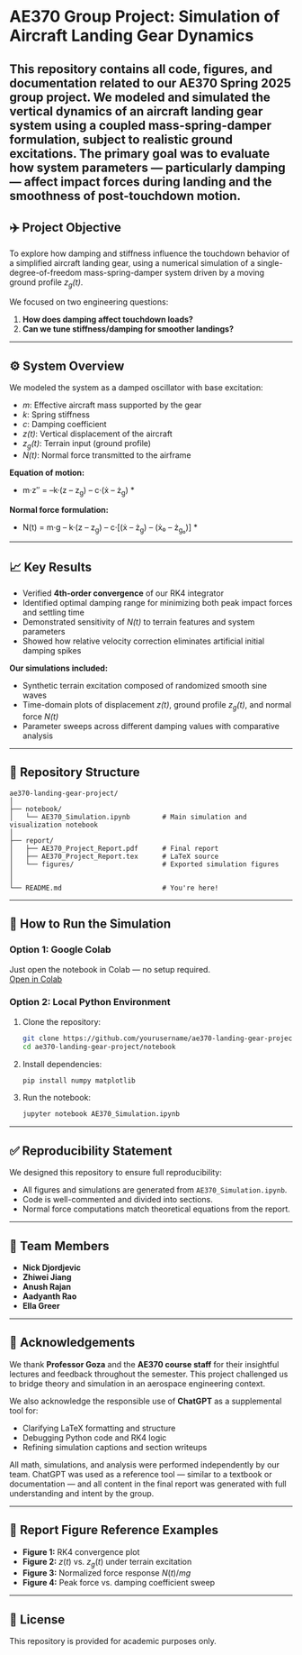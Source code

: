 # AE370 Group Project: Simulation of Aircraft Landing Gear Dynamics

This repository contains all code, figures, and documentation related to our AE370 Spring 2025 group project. We modeled and simulated the vertical dynamics of an aircraft landing gear system using a coupled mass-spring-damper formulation, subject to realistic ground excitations. The primary goal was to evaluate how system parameters — particularly damping — affect impact forces during landing and the smoothness of post-touchdown motion.
---

## ✈️ Project Objective

To explore how damping and stiffness influence the touchdown behavior of a simplified aircraft landing gear, using a numerical simulation of a single-degree-of-freedom mass-spring-damper system driven by a moving ground profile *z<sub>g</sub>(t)*.

We focused on two engineering questions:

1. **How does damping affect touchdown loads?**  
2. **Can we tune stiffness/damping for smoother landings?**

---

## ⚙️ System Overview

We modeled the system as a damped oscillator with base excitation:

- *m*: Effective aircraft mass supported by the gear  
- *k*: Spring stiffness  
- *c*: Damping coefficient  
- *z(t)*: Vertical displacement of the aircraft  
- *z<sub>g</sub>(t)*: Terrain input (ground profile)  
- *N(t)*: Normal force transmitted to the airframe  

**Equation of motion:**  
* m·z″ = –k·(z – z<sub>g</sub>) – c·(ẋ – ż<sub>g</sub>) *

**Normal force formulation:**  
* N(t) = m·g – k·(z – z<sub>g</sub>) – c·[(ẋ – ż<sub>g</sub>) – (ẋ₀ – ż<sub>g₀</sub>)] *

---

## 📈 Key Results

- Verified **4th-order convergence** of our RK4 integrator  
- Identified optimal damping range for minimizing both peak impact forces and settling time  
- Demonstrated sensitivity of *N(t)* to terrain features and system parameters  
- Showed how relative velocity correction eliminates artificial initial damping spikes  

**Our simulations included:**

- Synthetic terrain excitation composed of randomized smooth sine waves  
- Time-domain plots of displacement *z(t)*, ground profile *z<sub>g</sub>(t)*, and normal force *N(t)*  
- Parameter sweeps across different damping values with comparative analysis

---

## 📁 Repository Structure

```
ae370-landing-gear-project/
│
├── notebook/
│   └── AE370_Simulation.ipynb        # Main simulation and visualization notebook
│
├── report/
│   ├── AE370_Project_Report.pdf      # Final report
│   ├── AE370_Project_Report.tex      # LaTeX source 
│   └── figures/                      # Exported simulation figures
│
│
└── README.md                         # You're here!
```

---

## 🧪 How to Run the Simulation

### Option 1: Google Colab  
Just open the notebook in Colab — no setup required.  
[Open in Colab](https://colab.research.google.com)

### Option 2: Local Python Environment

1. Clone the repository:
   ```bash
   git clone https://github.com/yourusername/ae370-landing-gear-project.git
   cd ae370-landing-gear-project/notebook
   ```

2. Install dependencies:
   ```bash
   pip install numpy matplotlib
   ```

3. Run the notebook:
   ```bash
   jupyter notebook AE370_Simulation.ipynb
   ```

---

## ✅ Reproducibility Statement

We designed this repository to ensure full reproducibility:

- All figures and simulations are generated from `AE370_Simulation.ipynb`.  
- Code is well-commented and divided into sections.
- Normal force computations match theoretical equations from the report.

---

## 👥 Team Members

- **Nick Djordjevic**  
- **Zhiwei Jiang**  
- **Anush Rajan**  
- **Aadyanth Rao**  
- **Ella Greer**

---

## 🙏 Acknowledgements

We thank **Professor Goza** and the **AE370 course staff** for their insightful lectures and feedback throughout the semester. This project challenged us to bridge theory and simulation in an aerospace engineering context.

We also acknowledge the responsible use of **ChatGPT** as a supplemental tool for:
- Clarifying LaTeX formatting and structure  
- Debugging Python code and RK4 logic  
- Refining simulation captions and section writeups

All math, simulations, and analysis were performed independently by our team. ChatGPT was used as a reference tool — similar to a textbook or documentation — and all content in the final report was generated with full understanding and intent by the group.

---

## 📎 Report Figure Reference Examples

- **Figure 1:** RK4 convergence plot  
- **Figure 2:** $z(t)$ vs. $z_g(t)$ under terrain excitation  
- **Figure 3:** Normalized force response $N(t)/mg$  
- **Figure 4:** Peak force vs. damping coefficient sweep

---

## 💬 License

This repository is provided for academic purposes only.
